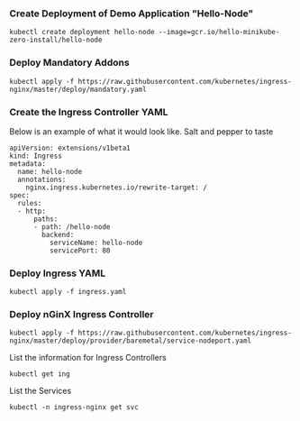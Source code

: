 

### Create Deployment of Demo Application "Hello-Node"
```
kubectl create deployment hello-node --image=gcr.io/hello-minikube-zero-install/hello-node
```

### Deploy Mandatory Addons
```
kubectl apply -f https://raw.githubusercontent.com/kubernetes/ingress-nginx/master/deploy/mandatory.yaml
```

### Create the Ingress Controller YAML
Below is an example of what it would look like.  Salt and pepper to taste
```
apiVersion: extensions/v1beta1
kind: Ingress
metadata:
  name: hello-node
  annotations:
    nginx.ingress.kubernetes.io/rewrite-target: /
spec:
  rules:
  - http:
      paths:
      - path: /hello-node
        backend:
          serviceName: hello-node
          servicePort: 80
```

### Deploy Ingress YAML
```
kubectl apply -f ingress.yaml
```

### Deploy nGinX Ingress Controller
```
kubectl apply -f https://raw.githubusercontent.com/kubernetes/ingress-nginx/master/deploy/provider/baremetal/service-nodeport.yaml
```

List the information for Ingress Controllers
```
kubectl get ing
```
List the Services
```
kubectl -n ingress-nginx get svc
```
